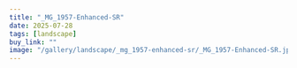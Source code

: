 ```yaml
---
title: "_MG_1957-Enhanced-SR"
date: 2025-07-28
tags: [landscape]
buy_link: ""
image: "/gallery/landscape/_mg_1957-enhanced-sr/_MG_1957-Enhanced-SR.jpg"
---
```

